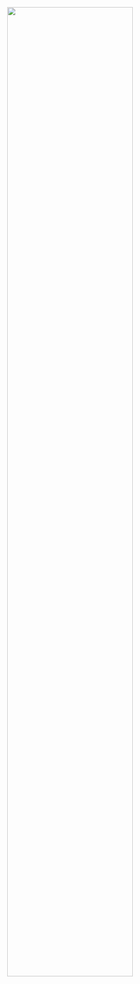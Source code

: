 <p align="center">
  <img src="https://i.imgur.com/QV36cu5.png." data-canonical-src="https://i.imgur.com/QV36cu5.png" width="75%" />
</p>

